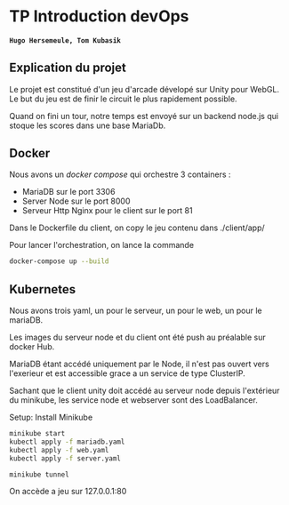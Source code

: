 # TP Introduction devOps 
#### `Hugo Hersemeule, Tom Kubasik`

## Explication du projet
Le projet est constitué d'un jeu d'arcade dévelopé sur Unity pour WebGL. 
Le but du jeu est de finir le circuit le plus rapidement possible.

Quand on fini un tour, notre temps est envoyé sur un backend node.js qui stoque les scores dans une base MariaDb.

## Docker
Nous avons un _docker compose_ qui orchestre 3 containers :
 - MariaDB sur le port 3306
 - Server Node sur le port 8000
 - Serveur Http Nginx pour le client sur le port 81

Dans le Dockerfile du client, on copy le jeu contenu dans ./client/app/

Pour lancer l'orchestration, on lance la commande 

``` bash
docker-compose up --build
```

## Kubernetes
Nous avons trois yaml, un pour le serveur, un pour le web, un pour le mariaDB.

Les images du serveur node et du client ont été push au préalable sur docker Hub.

MariaDB étant accédé uniquement par le Node, il n'est pas ouvert vers l'exerieur et est accessible grace a un service de type ClusterIP.

Sachant que le client unity doit accédé au serveur node depuis l'extérieur du minikube, les service node et webserver sont des LoadBalancer.

Setup:
Install Minikube

``` bash
minikube start
kubectl apply -f mariadb.yaml
kubectl apply -f web.yaml
kubectl apply -f server.yaml

minikube tunnel
```

On accède a jeu sur 127.0.0.1:80


















